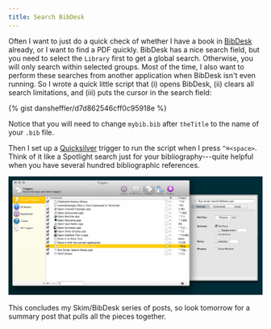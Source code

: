 ```yaml
---
title: Search BibDesk
---
```


Often I want to just do a quick check of whether I have a book in
[BibDesk] already, or I want to find a PDF quickly.  BibDesk has a
nice search field, but you need to select the `Library` first to
get a global search.  Otherwise, you will only search within
selected groups.  Most of the time, I also want to perform these
searches from another application when BibDesk isn't even running.
So I wrote a quick little script that (i) opens BibDesk, (ii)
clears all search limitations, and (iii) puts the cursor in the
search field:


{% gist dansheffler/d7d862546cff0c95918e %}

Notice that you will need to change `mybib.bib` after `theTitle` to
the name of your `.bib` file.

Then I set up a [Quicksilver] trigger to run the script when I
press `^⌘<space>`.  Think of it like a Spotlight search just for
your bibliography---quite helpful when you have several hundred
bibliographic references.

![Quicksilver Trigger for Searching BibDesk](/images/Screen2014-07-121.png)

This concludes my Skim/BibDesk series of posts, so look tomorrow
for a summary post that pulls all the pieces together.


[Quicksilver]: http://qsapp.com
[BibDesk]: http://bibdesk.sourceforge.net
